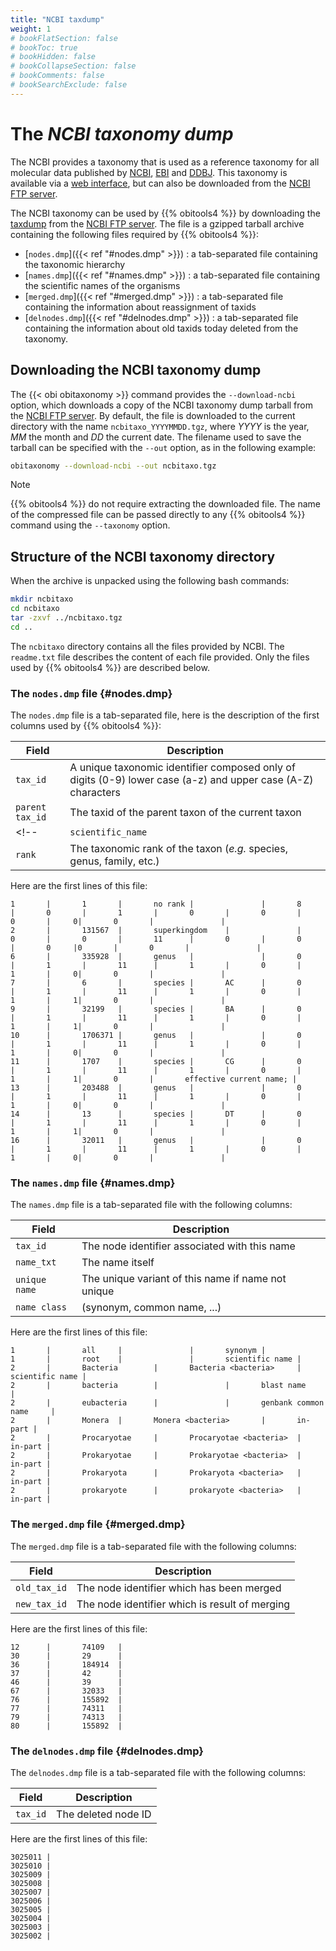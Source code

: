 ```yaml
---
title: "NCBI taxdump"
weight: 1
# bookFlatSection: false
# bookToc: true
# bookHidden: false
# bookCollapseSection: false
# bookComments: false
# bookSearchExclude: false
---
```


# The *NCBI taxonomy dump*

The NCBI provides a taxonomy that is used as a reference taxonomy for all molecular data published by [NCBI](https://ncbi.nlm.nih.gov), [EBI](https://www.ebi.ac.uk/ena) and [DDBJ](https://www.ddbj.nig.ac.jp/). This taxonomy is available via a [web interface](https://www.ncbi.nlm.nih.gov/taxonomy/), but can also be downloaded from the [NCBI FTP server](https://ftp.ncbi.nlm.nih.gov).

The NCBI taxonomy can be used by {{% obitools4 %}} by downloading the [taxdump](https://ftp.ncbi.nlm.nih.gov/pub/taxonomy/taxdump.tar.gz) from the [NCBI FTP server](https://ftp.ncbi.nlm.nih.gov). The file is a gzipped tarball archive containing the following files required by {{% obitools4 %}}:

* [`nodes.dmp`]({{< ref "#nodes.dmp" >}}) : a tab-separated file containing the taxonomic hierarchy
* [`names.dmp`]({{< ref "#names.dmp" >}}) : a tab-separated file containing the scientific names of the organisms
* [`merged.dmp`]({{< ref "#merged.dmp" >}}) : a tab-separated file containing the information about reassignment of taxids
* [`delnodes.dmp`]({{< ref "#delnodes.dmp" >}}) : a tab-separated file containing the information about old taxids today deleted from the taxonomy.

## Downloading the NCBI taxonomy dump

The {{< obi obitaxonomy >}} command provides the `--download-ncbi` option, which downloads a copy of the NCBI taxonomy dump tarball from the [NCBI FTP server](https://ftp.ncbi.nlm.nih.gov). By default, the file is downloaded to the current directory with the name `ncbitaxo_YYYYMMDD.tgz`, where *YYYY* is the year, *MM* the month and *DD* the current date.
The filename used to save the tarball can be specified with the `--out` option, as in the following example:

```bash
obitaxonomy --download-ncbi --out ncbitaxo.tgz
```

> [!NOTE]
> {{% obitools4 %}} do not require extracting the downloaded file. The name of the compressed file can be passed directly to any {{% obitools4 %}} command using the `--taxonomy` option.

## Structure of the NCBI taxonomy directory

When the archive is unpacked using the following bash commands:

```bash
mkdir ncbitaxo 
cd ncbitaxo 
tar -zxvf ../ncbitaxo.tgz
cd ..
```

The `ncbitaxo` directory contains all the files provided by NCBI. The `readme.txt` file describes the content of each file provided.
Only the files used by {{% obitools4 %}} are described below.

### The `nodes.dmp` file {#nodes.dmp}

The `nodes.dmp` file is a tab-separated file, here is the description of the first columns used by {{% obitools4 %}}:

| Field | Description |
|-------|---------------|
| `tax_id` | A unique taxonomic identifier composed only of digits (0-9) lower case (a-z) and upper case (A-Z) characters |
| `parent tax_id` | The taxid of the parent taxon of the current taxon |
<!-- | `scientific_name` | The name used by the *OBITools* as the scientific name of the taxon | -->
| `rank` | The taxonomic rank of the taxon (*e.g.* species, genus, family, etc.) |

Here are the first lines of this file:

```
1       |       1       |       no rank |               |       8       |       0       |       1       |       0       |       0       |       0       |     0|       0       |               |
2       |       131567  |       superkingdom    |               |       0       |       0       |       11      |       0       |       0       |       0     |0       |       0       |               |
6       |       335928  |       genus   |               |       0       |       1       |       11      |       1       |       0       |       1       |     0|       0       |               |
7       |       6       |       species |       AC      |       0       |       1       |       11      |       1       |       0       |       1       |     1|       0       |               |
9       |       32199   |       species |       BA      |       0       |       1       |       11      |       1       |       0       |       1       |     1|       0       |               |
10      |       1706371 |       genus   |               |       0       |       1       |       11      |       1       |       0       |       1       |     0|       0       |               |
11      |       1707    |       species |       CG      |       0       |       1       |       11      |       1       |       0       |       1       |     1|       0       |       effective current name; |
13      |       203488  |       genus   |               |       0       |       1       |       11      |       1       |       0       |       1       |     0|       0       |               |
14      |       13      |       species |       DT      |       0       |       1       |       11      |       1       |       0       |       1       |     1|       0       |               |
16      |       32011   |       genus   |               |       0       |       1       |       11      |       1       |       0       |       1       |     0|       0       |               |
```

### The `names.dmp` file {#names.dmp}

The `names.dmp` file is a tab-separated file with the following columns:

| Field | Description |
|-------|---------------|
| `tax_id` | The node identifier associated with this name |
| `name_txt` | The name itself |
| `unique name` | The unique variant of this name if name not unique |
| `name class` | (synonym, common name, ...) |

Here are the first lines of this file:

```
1       |       all     |               |       synonym |
1       |       root    |               |       scientific name |
2       |       Bacteria        |       Bacteria <bacteria>     |       scientific name |
2       |       bacteria        |               |       blast name      |
2       |       eubacteria      |               |       genbank common name     |
2       |       Monera  |       Monera <bacteria>       |       in-part |
2       |       Procaryotae     |       Procaryotae <bacteria>  |       in-part |
2       |       Prokaryotae     |       Prokaryotae <bacteria>  |       in-part |
2       |       Prokaryota      |       Prokaryota <bacteria>   |       in-part |
2       |       prokaryote      |       prokaryote <bacteria>   |       in-part |
```

### The `merged.dmp` file {#merged.dmp}

The `merged.dmp` file is a tab-separated file with the following columns:

| Field | Description |
|-------|---------------|
| `old_tax_id` | The node identifier which has been merged |
| `new_tax_id` | The node identifier which is result of merging |

Here are the first lines of this file:

```
12      |       74109   |
30      |       29      |
36      |       184914  |
37      |       42      |
46      |       39      |
67      |       32033   |
76      |       155892  |
77      |       74311   |
79      |       74313   |
80      |       155892  |
```

### The `delnodes.dmp` file {#delnodes.dmp}

The `delnodes.dmp` file is a tab-separated file with the following columns:

| Field | Description |
|-------|---------------|
| `tax_id` | The deleted node ID |

Here are the first lines of this file:

```
3025011 |
3025010 |
3025009 |
3025008 |
3025007 |
3025006 |
3025005 |
3025004 |
3025003 |
3025002 |
```